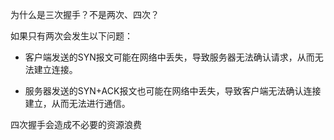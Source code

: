 为什么是三次握手？不是两次、四次？

如果只有两次会发生以下问题：

- 客户端发送的SYN报文可能在网络中丢失，导致服务器无法确认请求，从而无法建立连接。

- 服务器发送的SYN+ACK报文也可能在网络中丢失，导致客户端无法确认连接建立，从而无法进行通信。

四次握手会造成不必要的资源浪费